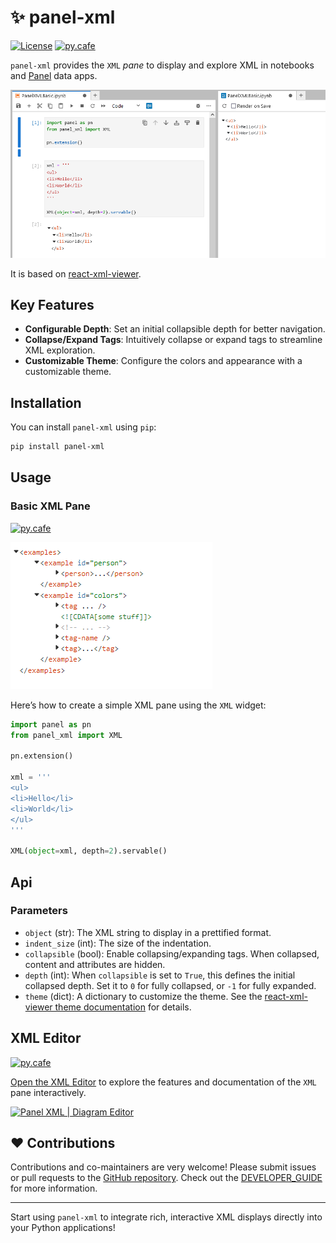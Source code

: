 # ✨ panel-xml

[![License](https://img.shields.io/badge/License-MIT%202.0-blue.svg)](https://opensource.org/licenses/MIT)
[![py.cafe](https://py.cafe/badge.svg)](https://py.cafe/awesome.panel.org/panel-xml-basic)

`panel-xml` provides the `XML` *pane* to display and explore XML in notebooks and [Panel](https://panel.holoviz.org/) data apps.

![panel-xml in notebook](https://github.com/awesome-panel/panel-xml/blob/main/static/panel-xml-notebook.png?raw=true)

It is based on [react-xml-viewer](https://github.com/alissonmbr/react-xml-viewer).

## Key Features

- **Configurable Depth**: Set an initial collapsible depth for better navigation.
- **Collapse/Expand Tags**: Intuitively collapse or expand tags to streamline XML exploration.
- **Customizable Theme**: Configure the colors and appearance with a customizable theme.

## Installation

You can install `panel-xml` using `pip`:

```bash
pip install panel-xml
```

## Usage

### Basic XML Pane

[![py.cafe](https://py.cafe/badge.svg)](https://py.cafe/awesome.panel.org/panel-xml-basic)

[![panel-xml](https://github.com/awesome-panel/panel-xml/blob/main/static/panel-xml.png?raw=true)](https://py.cafe/awesome.panel.org/panel-xml-editor)

Here’s how to create a simple XML pane using the `XML` widget:

```python
import panel as pn
from panel_xml import XML

pn.extension()

xml = '''
<ul>
<li>Hello</li>
<li>World</li>
</ul>
'''

XML(object=xml, depth=2).servable()
```

## Api

### Parameters

- `object` (str): The XML string to display in a prettified format.
- `indent_size` (int): The size of the indentation.
- `collapsible` (bool): Enable collapsing/expanding tags. When collapsed, content and attributes are hidden.
- `depth` (int): When `collapsible` is set to `True`, this defines the initial collapsed depth. Set it to `0` for fully collapsed, or `-1` for fully expanded.
- `theme` (dict): A dictionary to customize the theme. See the [react-xml-viewer theme documentation](https://github.com/alissonmbr/react-xml-viewer#theme-object) for details.

## XML Editor

[![py.cafe](https://py.cafe/badge.svg)](https://py.cafe/awesome.panel.org/panel-xml-editor)

[Open the XML Editor](https://py.cafe/awesome.panel.org/panel-xml-editor) to explore the features and documentation of the `XML` pane interactively.

[![Panel XML | Diagram Editor](https://github.com/awesome-panel/panel-xml/blob/main/static/panel-xml-editor.gif?raw=true)](https://py.cafe/awesome.panel.org/panel-xml-editor)

## ❤️ Contributions

Contributions and co-maintainers are very welcome! Please submit issues or pull requests to the [GitHub repository](https://github.com/awesome-panel/panel-xml). Check out the [DEVELOPER_GUIDE](DEVELOPER_GUIDE.md) for more information.

----

Start using `panel-xml` to integrate rich, interactive XML displays directly into your Python applications!
